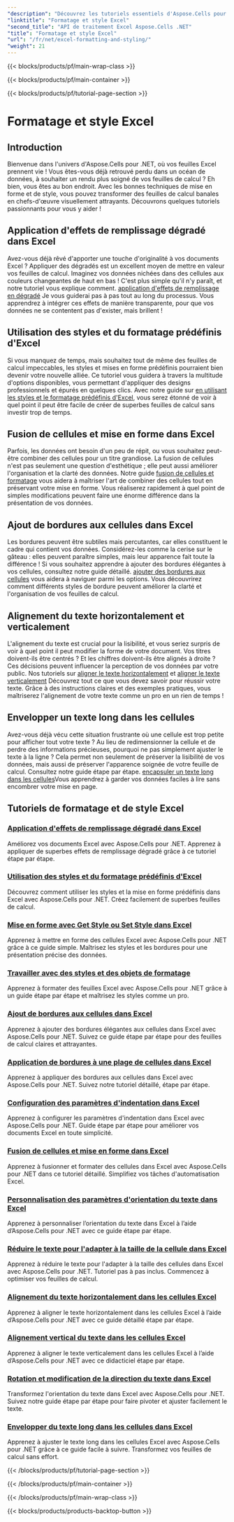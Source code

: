 ```yaml
---
"description": "Découvrez les tutoriels essentiels d'Aspose.Cells pour .NET sur la mise en forme et le style d'Excel. Optimisez vos feuilles de calcul grâce à des guides pratiques et détaillés."
"linktitle": "Formatage et style Excel"
"second_title": "API de traitement Excel Aspose.Cells .NET"
"title": "Formatage et style Excel"
"url": "/fr/net/excel-formatting-and-styling/"
"weight": 21
---
```


{{< blocks/products/pf/main-wrap-class >}}

{{< blocks/products/pf/main-container >}}

{{< blocks/products/pf/tutorial-page-section >}}

# Formatage et style Excel

## Introduction

Bienvenue dans l'univers d'Aspose.Cells pour .NET, où vos feuilles Excel prennent vie ! Vous êtes-vous déjà retrouvé perdu dans un océan de données, à souhaiter un rendu plus soigné de vos feuilles de calcul ? Eh bien, vous êtes au bon endroit. Avec les bonnes techniques de mise en forme et de style, vous pouvez transformer des feuilles de calcul banales en chefs-d'œuvre visuellement attrayants. Découvrons quelques tutoriels passionnants pour vous y aider !

## Application d'effets de remplissage dégradé dans Excel

Avez-vous déjà rêvé d'apporter une touche d'originalité à vos documents Excel ? Appliquer des dégradés est un excellent moyen de mettre en valeur vos feuilles de calcul. Imaginez vos données nichées dans des cellules aux couleurs changeantes de haut en bas ! C'est plus simple qu'il n'y paraît, et notre tutoriel vous explique comment. [application d'effets de remplissage en dégradé](./applying-gradient-fill-effects/) Je vous guiderai pas à pas tout au long du processus. Vous apprendrez à intégrer ces effets de manière transparente, pour que vos données ne se contentent pas d'exister, mais brillent !

## Utilisation des styles et du formatage prédéfinis d'Excel

Si vous manquez de temps, mais souhaitez tout de même des feuilles de calcul impeccables, les styles et mises en forme prédéfinis pourraient bien devenir votre nouvelle alliée. Ce tutoriel vous guidera à travers la multitude d'options disponibles, vous permettant d'appliquer des designs professionnels et épurés en quelques clics. Avec notre guide sur [en utilisant les styles et le formatage prédéfinis d'Excel](./using-excel-predefined-styles-and-formatting/), vous serez étonné de voir à quel point il peut être facile de créer de superbes feuilles de calcul sans investir trop de temps.

## Fusion de cellules et mise en forme dans Excel

Parfois, les données ont besoin d'un peu de répit, ou vous souhaitez peut-être combiner des cellules pour un titre grandiose. La fusion de cellules n'est pas seulement une question d'esthétique ; elle peut aussi améliorer l'organisation et la clarté des données. Notre guide [fusion de cellules et formatage](./merging-cells-and-formatting/) vous aidera à maîtriser l'art de combiner des cellules tout en préservant votre mise en forme. Vous réaliserez rapidement à quel point de simples modifications peuvent faire une énorme différence dans la présentation de vos données. 

## Ajout de bordures aux cellules dans Excel

Les bordures peuvent être subtiles mais percutantes, car elles constituent le cadre qui contient vos données. Considérez-les comme la cerise sur le gâteau : elles peuvent paraître simples, mais leur apparence fait toute la différence ! Si vous souhaitez apprendre à ajouter des bordures élégantes à vos cellules, consultez notre guide détaillé. [ajouter des bordures aux cellules](./adding-borders-to-cells/) vous aidera à naviguer parmi les options. Vous découvrirez comment différents styles de bordure peuvent améliorer la clarté et l'organisation de vos feuilles de calcul.

## Alignement du texte horizontalement et verticalement

L'alignement du texte est crucial pour la lisibilité, et vous seriez surpris de voir à quel point il peut modifier la forme de votre document. Vos titres doivent-ils être centrés ? Et les chiffres doivent-ils être alignés à droite ? Ces décisions peuvent influencer la perception de vos données par votre public. Nos tutoriels sur [aligner le texte horizontalement](./aligning-text-horizontally/) et [aligner le texte verticalement](./aligning-text-vertically/) Découvrez tout ce que vous devez savoir pour réussir votre texte. Grâce à des instructions claires et des exemples pratiques, vous maîtriserez l'alignement de votre texte comme un pro en un rien de temps !

## Envelopper un texte long dans les cellules

Avez-vous déjà vécu cette situation frustrante où une cellule est trop petite pour afficher tout votre texte ? Au lieu de redimensionner la cellule et de perdre des informations précieuses, pourquoi ne pas simplement ajuster le texte à la ligne ? Cela permet non seulement de préserver la lisibilité de vos données, mais aussi de préserver l'apparence soignée de votre feuille de calcul. Consultez notre guide étape par étape. [encapsuler un texte long dans les cellules](./wrapping-long-text-within-cells/)Vous apprendrez à garder vos données faciles à lire sans encombrer votre mise en page.

## Tutoriels de formatage et de style Excel
### [Application d'effets de remplissage dégradé dans Excel](./applying-gradient-fill-effects/)
Améliorez vos documents Excel avec Aspose.Cells pour .NET. Apprenez à appliquer de superbes effets de remplissage dégradé grâce à ce tutoriel étape par étape.
### [Utilisation des styles et du formatage prédéfinis d'Excel](./using-excel-predefined-styles-and-formatting/)
Découvrez comment utiliser les styles et la mise en forme prédéfinis dans Excel avec Aspose.Cells pour .NET. Créez facilement de superbes feuilles de calcul.
### [Mise en forme avec Get Style ou Set Style dans Excel](./formatting-with-get-style-or-set-style/)
Apprenez à mettre en forme des cellules Excel avec Aspose.Cells pour .NET grâce à ce guide simple. Maîtrisez les styles et les bordures pour une présentation précise des données.
### [Travailler avec des styles et des objets de formatage](./working-with-styles-and-formatting-objects/)
Apprenez à formater des feuilles Excel avec Aspose.Cells pour .NET grâce à un guide étape par étape et maîtrisez les styles comme un pro.
### [Ajout de bordures aux cellules dans Excel](./adding-borders-to-cells/)
Apprenez à ajouter des bordures élégantes aux cellules dans Excel avec Aspose.Cells pour .NET. Suivez ce guide étape par étape pour des feuilles de calcul claires et attrayantes.
### [Application de bordures à une plage de cellules dans Excel](./applying-borders-to-range-of-cells/)
Apprenez à appliquer des bordures aux cellules dans Excel avec Aspose.Cells pour .NET. Suivez notre tutoriel détaillé, étape par étape.
### [Configuration des paramètres d'indentation dans Excel](./configuring-indentation-settings/)
Apprenez à configurer les paramètres d'indentation dans Excel avec Aspose.Cells pour .NET. Guide étape par étape pour améliorer vos documents Excel en toute simplicité.
### [Fusion de cellules et mise en forme dans Excel](./merging-cells-and-formatting/)
Apprenez à fusionner et formater des cellules dans Excel avec Aspose.Cells pour .NET dans ce tutoriel détaillé. Simplifiez vos tâches d'automatisation Excel.
### [Personnalisation des paramètres d'orientation du texte dans Excel](./customizing-orientation-settings-for-text/)
Apprenez à personnaliser l’orientation du texte dans Excel à l’aide d’Aspose.Cells pour .NET avec ce guide étape par étape.
### [Réduire le texte pour l'adapter à la taille de la cellule dans Excel](./shrinking-text-to-fit-cell-size/)
Apprenez à réduire le texte pour l'adapter à la taille des cellules dans Excel avec Aspose.Cells pour .NET. Tutoriel pas à pas inclus. Commencez à optimiser vos feuilles de calcul.
### [Alignement du texte horizontalement dans les cellules Excel](./aligning-text-horizontally/)
Apprenez à aligner le texte horizontalement dans les cellules Excel à l’aide d’Aspose.Cells pour .NET avec ce guide détaillé étape par étape.
### [Alignement vertical du texte dans les cellules Excel](./aligning-text-vertically/)
Apprenez à aligner le texte verticalement dans les cellules Excel à l’aide d’Aspose.Cells pour .NET avec ce didacticiel étape par étape.
### [Rotation et modification de la direction du texte dans Excel](./rotating-and-changing-text-direction/)
Transformez l'orientation du texte dans Excel avec Aspose.Cells pour .NET. Suivez notre guide étape par étape pour faire pivoter et ajuster facilement le texte.
### [Envelopper du texte long dans les cellules dans Excel](./wrapping-long-text-within-cells/)
Apprenez à ajuster le texte long dans les cellules Excel avec Aspose.Cells pour .NET grâce à ce guide facile à suivre. Transformez vos feuilles de calcul sans effort.

{{< /blocks/products/pf/tutorial-page-section >}}

{{< /blocks/products/pf/main-container >}}

{{< /blocks/products/pf/main-wrap-class >}}

{{< blocks/products/products-backtop-button >}}